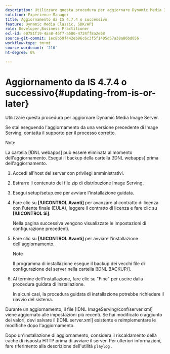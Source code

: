 ```yaml
---
description: Utilizzare questa procedura per aggiornare Dynamic Media Image Server.
solution: Experience Manager
title: Aggiornamento da IS 4.7.4 o successivo
feature: Dynamic Media Classic, SDK/API
role: Developer,Business Practitioner
exl-id: e0781f19-4aa8-46f7-a586-4724ff8a2e68
source-git-commit: 1ec8b59f442eb96c6c3f5f1405d57a38a86bd056
workflow-type: tm+mt
source-wordcount: '216'
ht-degree: 0%

---
```


# Aggiornamento da IS 4.7.4 o successivo{#updating-from-is-or-later}

Utilizzare questa procedura per aggiornare Dynamic Media Image Server.

Se stai eseguendo l&#39;aggiornamento da una versione precedente di Image Serving, contatta il supporto per il processo corretto.

>[!NOTE]
>
>La cartella [!DNL webapps] può essere eliminata al momento dell&#39;aggiornamento. Esegui il backup della cartella [!DNL webapps] prima dell&#39;aggiornamento.

1. Accedi all&#39;host del server con privilegi amministrativi.
1. Estrarre il contenuto del file zip di distribuzione Image Serving.
1. Esegui setup/setup.exe per avviare l&#39;installazione guidata.
1. Fare clic su **[!UICONTROL Avanti]** per avanzare al contratto di licenza con l&#39;utente finale (EULA), leggere il contratto di licenza e fare clic su **[!UICONTROL Sì]**.

   Nella pagina successiva vengono visualizzate le impostazioni di configurazione precedenti.
1. Fare clic su **[!UICONTROL Avanti]** per avviare l&#39;installazione dell&#39;aggiornamento.

   >[!NOTE]
   >
   >Il programma di installazione esegue il backup dei vecchi file di configurazione del server nella cartella [!DNL BACKUP/].

1. Al termine dell&#39;installazione, fare clic su &quot;Fine&quot; per uscire dalla procedura guidata di installazione.

   In alcuni casi, la procedura guidata di installazione potrebbe richiedere il riavvio del sistema.

Durante un aggiornamento, il file [!DNL ImageServing/conf/server.xml] viene aggiornato alle impostazioni più recenti. Se hai modificato o aggiunto dei valori, devi salvare il [!DNL server.xml] esistente e reimplementare le modifiche dopo l&#39;aggiornamento.

Dopo un&#39;installazione di aggiornamento, considera il riscaldamento della cache di risposta HTTP prima di avviare il server. Per ulteriori informazioni, fare riferimento alla descrizione dell&#39;utilità `playlog` .
